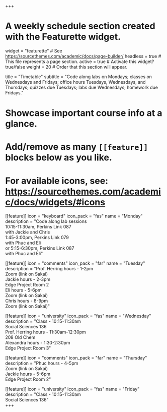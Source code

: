 +++
# A weekly schedule section created with the Featurette widget.
widget = "featurette"  # See https://sourcethemes.com/academic/docs/page-builder/
headless = true  # This file represents a page section.
active = true  # Activate this widget? true/false
weight = 20  # Order that this section will appear.

title = "Timetable"
subtitle = "Code along labs on Mondays; classes on Wednesdays and Fridays; office hours Tuesdays, Wednesdays, and Thursdays; quizzes due Tuesdays; labs due Wednesdays; homework due Fridays."

# Showcase important course info at a glance.
# 
# Add/remove as many `[[feature]]` blocks below as you like.
# 
# For available icons, see: https://sourcethemes.com/academic/docs/widgets/#icons

[[feature]]
  icon = "keyboard"
  icon_pack = "fas"
  name = "Monday"
  description = "Code along lab sessions <br>10:15-11:30am, Perkins Link 087 <br> with Jackie and Chris <br>1:45-3:00pm, Perkins Link 079 <br> with Phuc and Eli <br>or 5:15-6:30pm, Perkins Link 087 <br> with Phuc and Eli"  
   
[[feature]]
  icon = "comments"
  icon_pack = "far"
  name = "Tuesday"
  description = "Prof. Herring hours - 1-2pm <br> Zoom (link on Sakai) <br> Jackie hours - 2-3pm <br> Edge Project Room 2 <br> Eli hours - 5-6pm <br> Zoom (link on Sakai) <br> Chris hours - 8-9pm <br> Zoom (link on Sakai)"  
  
[[feature]]
  icon = "university"
  icon_pack = "fas"
  name = "Wednesday"
  description = "Class - 10:15-11:30am <br> Social Sciences 136 <br> Prof. Herring hours - 11:30am-12:30pm <br> 208 Old Chem <br> Alexandra hours - 1:30-2:30pm <br> Edge Project Room 3"  
  
[[feature]]
  icon = "comments"
  icon_pack = "far"
  name = "Thursday"
  description = "Phuc hours - 4-5pm <br> Zoom (link on Sakai) <br> Jackie hours - 5-6pm <br> Edge Project Room 2"
  
[[feature]]
  icon = "university"
  icon_pack = "fas"
  name = "Friday"
  description = "Class - 10:15-11:30am <br> Social Sciences 136"  
+++
